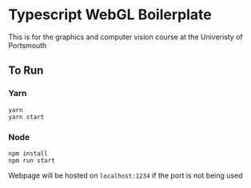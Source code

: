 # Typescript WebGL Boilerplate

This is for the graphics and computer vision course at the Univeristy of Portsmouth

## To Run

### Yarn

```
yarn
yarn start
```

### Node

```
npm install
npm run start
```

Webpage will be hosted on `localhost:1234` if the port is not being used
